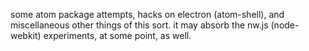 some atom package attempts, hacks on electron (atom-shell), and miscellaneous other things of this sort. it may absorb the nw.js (node-webkit) experiments, at some point, as well.

